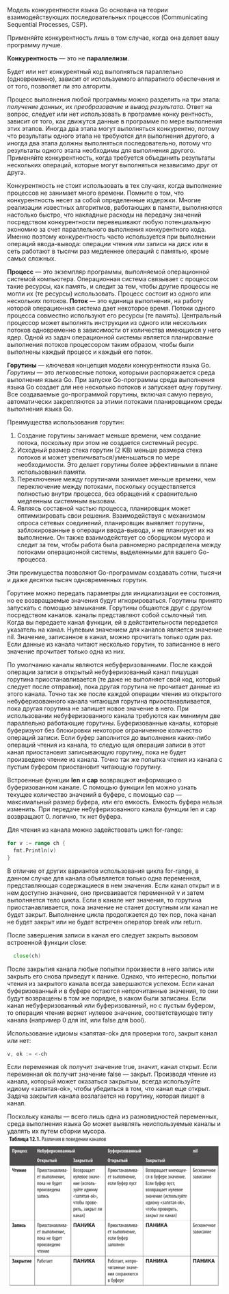Модель конкурентности языка Go основана на теории взаимодействующих последовательных процессов (Communicating Sequential Processes, CSP).

Применяйте конку­рентность лишь в том случае, когда она делает вашу программу лучше.

**Конкурентность** — это не **параллелизм**.

Будет или нет конкурентный код выполняться параллельно (одновременно), за­висит от используемого аппаратного обеспечения и от того, позволяет ли это алго­ритм.

Процесс выполнения любой программы можно разделить на три этапа: *получение данных*, их *преобразование* и *вывод результата*. Ответ на вопрос, следует или нет использовать в программе конку­
рентность, зависит от того, как движутся данные в программе по мере выпол­нения этих этапов. Иногда два этапа могут выполняться конкурентно, потому что результаты одного этапа не требуются для выполнения другого, а иногда два этапа должны выполняться последовательно, потому что результаты одного этапа необходимы для выполнения другого. Применяйте конкурентность, когда
требуется объединить результаты нескольких операций, которые могут выпол­няться независимо друг от друга.

Конкурентность не стоит использовать в тех случаях, когда выполнение процессов не занимает много времени. Помните о том, что конкурентность несет за собой определенные издержки. Многие реализации
известных алгоритмов, работающих в памяти, выполняются настолько быстро, что накладные расходы на передачу значений посредством конкурентности пере­вешивают любую потенциальную экономию за счет параллельного выполнения конкурентного кода. Именно поэтому конкурентность часто используется при выполнении операций ввода-вывода: операции чтения или записи на диск или в сеть работают в тысячи раз медленнее операций с памятью, кроме самых слож­ных. 

**Процесс** — это экземпляр программы, выполняемой опера­ционной системой компьютера.  Операционная система связывает с процессом такие ресурсы, как память, и следит за тем, чтобы другие процессы не могли их (те ресурсы) использовать. Процесс состоит из одного или нескольких потоков. **Поток** — это единица выполнения, на работу которой операционная система дает некоторое время. Потоки одного процесса совместно используют его ресурсы (те память). Центральный процессор может выполнять инструкции из одного или нескольких потоков одно­временно в зависимости от количества имеющихся у него ядер. Одной из задач операционной системы является планирование выполнения потоков процессором таким образом, чтобы были выполнены каждый процесс и каждый его поток.

**Горутины** — ключевая концепция модели конкурентности языка Go.
*Горутины* — это легковесные потоки, которыми распоряжается среда выполнения языка Go. При запуске Go-программы среда выполнения языка Go создает для нее несколько потоков и запускает одну горутину. Все создаваемые go-программой горутины, включая самую первую, автоматически закрепляются за этими пото­ками планировщиком среды выполнения языка Go.

Преимущества использования горутин:
1. Создание горутины занимает меньше времени, чем создание потока, поскольку при этом не создается системный ресурс.
2. Исходный размер стека горутин (2 KB) меньше размера стека потоков и может увели­чиваться/уменьшаться по мере необходимости. Это делает горутины более эффективными в плане использования памяти.
3. Переключение между горутинами занимает меньше времени, чем переключе­ние между потоками, поскольку осуществляется полностью внутри процесса, без обращений к сравнительно медленным системным вызовам.
4. Являясь составной частью процесса, планировщик может оптимизировать свои решения. Взаимодействуя с механизмом опроса сетевых соединений, планировщик выявляет горутины, заблокированные в операции ввода-вывода, и не планирует их на выполнение. Он также взаимодействует со сборщиком мусора и следит за тем, чтобы работа была равномерно распределена между потоками операционной системы, выделенными для вашего Go-процесса.

Эти преимущества позволяют Go-программам создавать сотни, тысячи и даже десятки тысяч одновременных горутин. 

Горутине можно передать параметры для инициали­зации ее состояния, но ее возвращаемые значения будут игнорироваться.
Горутины принято запускать с помощью замыкания.
Горутины общаются друг с другом посредством каналов. каналы представляют собой ссылочный тип. Когда вы передаете канал функции, ей в действительности передается указатель на канал. Нулевым значением для каналов является значение nil. Значение, записанное в канал, можно прочитать только один раз. Если данные из канала читают несколько горутин, то записанное в него значение прочитает
только одна из них.

По умолчанию каналы являются небуферизованными. После каждой операции записи в открытый небуферизованный канал пишущая горутина приостанав­ливается (те даже не выполняет свой код, который следует после отправки), пока другая горутина не прочитает данные из этого канала. Точно так же после каждой операции чтения из открытого небуферизованного канала читающая горутина приостанавливается, пока другая горутина не запишет новое значение в него. При использовании небуферизованного канала требуются как минимум две параллельно работающие горутины.
Буферизованные каналы, которые буферизуют без блокировки некоторое ограниченное количество операций записи. Если буфер заполнится до выполнения каких-либо операций чтения из канала, то следую­
щая операция записи в этот канал приостановит записывающую горутину, пока не будет произведено чтение из канала. Точно так же попытка чтения из канала с пустым буфером приостановит читающую горутину.

Встроенные функции **len** и **cap** возвращают информацию о буферизованном канале. С помощью функции len можно узнать текущее количество значений в буфере, с помощью cap — максимальный размер буфера, или его емкость. Емкость буфера нельзя изменить. При передаче небуферизованного канала функции len и cap возвращают 0. логично, тк нет буфера.

Для чтения из канала можно задействовать цикл for-range:
``` go
for v := range ch {
  fmt.Println(v)
}
```
В отличие от других вариантов использования цикла for-range, в данном случае для канала объявляется только одна переменная, представляющая содержащиеся в нем значения. Если канал открыт и в нем доступно значение, оно присваивается переменной v и затем выполняется тело цикла. Если в канале нет значения, то горутина приостанавливается, пока значение не станет доступным или канал
не будет закрыт. Выполнение цикла продолжается до тех пор, пока канал не будет закрыт или не будет встречен оператор break или return.

После завершения записи в канал его следует закрыть вызовом встроенной функции close:
``` go
  close(ch)
```
После закрытия канала любые попытки произвести в него запись или закрыть его снова приведут к панике. Однако, что интересно, попытки чтения из закрытого канала всегда завершаются успехом. Если канал буферизованный и в буфере остаются непрочитанные значения, то они будут возвращены в том же порядке, в каком были записаны. Если канал небуферизованный или буферизованный, но
с пустым буфером, то операция чтения вернет нулевое значение, соответствующее типу канала (например 0 для int, или false для bool).

Использование идиомы «запятая-ok» для проверки того, закрыт канал или нет:
``` go
v, ok := <-ch
```
Если переменная ok получит значение true, значит, канал открыт. Если пере­менная ok получит значение false — закрыт. Производя чтение из канала, который может оказаться закрытым, всегда
используйте идиому «запятая-ok», чтобы убедиться в том, что канал еще открыт.
Задача закрытия канала возлагается на горутину, которая пишет в канал.

Поскольку каналы — всего лишь одна из разновидностей переменных, среда выполнения языка Go может выявлять неиспользуемые каналы и удалять их путем сборки мусора.
![chan state](images/chan-state.png)




